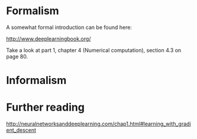# Formalism

A somewhat formal introduction can be found here:

http://www.deeplearningbook.org/

Take a look at part 1, chapter 4 (Numerical computation), section 4.3 on page 80.

# Informalism

# Further reading

http://neuralnetworksanddeeplearning.com/chap1.html#learning_with_gradient_descent
